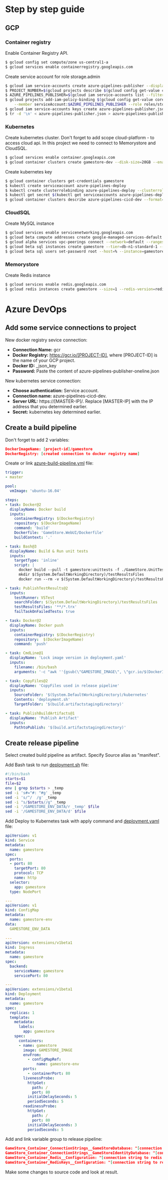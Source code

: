 # Step by step guide

## GCP

### Container registry

Enable Container Registry API.
```bash
$ gcloud config set compute/zone us-central1-a
$ gcloud services enable containerregistry.googleapis.com
```
Create service account for role storage.admin
```bash
$ gcloud iam service-accounts create azure-pipelines-publisher --display-name "Azure Pipelines Publisher"
$ PROJECT_NUMBER=$(gcloud projects describe $(gcloud config get-value core/project) --format='value(projectNumber)')
$ AZURE_PIPELINES_PUBLISHER=$(gcloud iam service-accounts list --filter="displayName:Azure Pipelines Publisher" --format='value(email)')
$ gcloud projects add-iam-policy-binding $(gcloud config get-value core/project) \
    --member serviceAccount:$AZURE_PIPELINES_PUBLISHER --role roles/storage.admin
$ gcloud iam service-accounts keys create azure-pipelines-publisher.json --iam-account $AZURE_PIPELINES_PUBLISHER
$ tr -d '\n' < azure-pipelines-publisher.json > azure-pipelines-publisher-oneline.json
```

### Kubernetes
Create kubernetes cluster. Don't forget to add scope cloud-platform - to access cloud api. In this project we need to connect to Memorystore and CloudSQL.
```bash
$ gcloud services enable container.googleapis.com
$ gcloud container clusters create gamestore-dev --disk-size=20GB --enable-autoscaling --max-nodes=3 --min-nodes=1 --num-nodes=1 -m n2-highcpu-2  --scopes=cloud-platform --min-cpu-platform "Intel Cascade Lake" --enable-ip-alias --network=default 
```

Create kubernetes key
```bash
$ gcloud container clusters get-credentials gamestore
$ kubectl create serviceaccount azure-pipelines-deploy
$ kubectl create clusterrolebinding azure-pipelines-deploy --clusterrole=cluster-admin --serviceaccount=default:azure-pipelines-deploy
$ kubectl get secret $(kubectl get serviceaccounts azure-pipelines-deploy -o custom-columns=":secrets[0].name") -o yaml
$ gcloud container clusters describe azure-pipelines-cicd-dev --format=value\(endpoint\)
```

### CloudSQL
Create MySQL instance
```bash
$ gcloud services enable servicenetworking.googleapis.com
$ gcloud beta compute addresses create google-managed-services-default --description='Peering range reserved for Google' --global --network=default --purpose=VPC_PEERING --prefix-length=16
$ gcloud alpha services vpc-peerings connect --network=default --ranges=google-managed-services-default --service=servicenetworking.googleapis.com
$ gcloud beta sql instances create gamestore --tier=db-n1-standard-1 --zone=us-central1-a  --network=default --no-assign-ip
$ gcloud beta sql users set-password root --host=% --instance=gamestore --password klFrt@1HEToNh7
```

### Memorystore
Create Redis instance
```bash
$ gcloud services enable redis.googleapis.com
$ gcloud redis instances create gamestore --size=1 --redis-version=redis_4_0 --region us-central1 --network=default 
```

# Azure DevOps
## Add some service connections to project

New docker registry sevice connection:
- <b>Connection Name:</b> gcr
- <b>Docker Registry:</b> https://gcr.io/[PROJECT-ID], where [PROJECT-ID] is the name of your GCP project.
- <b>Docker ID:</b> _json_key
- <b>Password:</b> Paste the content of azure-pipelines-publisher-oneline.json

New kubernetes service connection:
- <b>Choose authentication:</b> Service account.
- <b>Connection name:</b> azure-pipelines-cicd-dev.
- <b>Server URL:</b> https://[MASTER-IP]/. Replace [MASTER-IP] with the IP address that you determined earlier.
- <b>Secret:</b> kubernetes key determined earlier.

## Create a build pipeline

Don't forget to add 2 variables:
```json
DockerImageName: [project-id]/gamestore
DockerRegistry: [created connection to docker registry name]
```

Create or link [azure-build-pipeline.yml](azure-build-pipeline.yml) file:
```yml
trigger:
- master

pool:
  vmImage: 'ubuntu-16.04'

steps:
- task: Docker@2
  displayName: Docker build
  inputs:
    containerRegistry: $(DockerRegistry)
    repository: $(DockerImageName)
    command: 'build'
    Dockerfile: 'GameStore.WebUI/Dockerfile'
    buildContext: '.'

- task: Bash@3
  displayName: Build & Run unit tests
  inputs:
    targetType: 'inline'
    script: |
      docker build --pull -t gamestore:unittests -f ./GameStore.UnitTests/Dockerfile .
      mkdir $(System.DefaultWorkingDirectory)/testResultsFiles
      docker run --rm -v $(System.DefaultWorkingDirectory)/testResultsFiles:/app/GameStore.UnitTests/TestResults gamestore:unittests

- task: PublishTestResults@2
  inputs:
    testRunner: VSTest
    searchFolder: $(System.DefaultWorkingDirectory)/testResultsFiles
    testResultsFiles: '**/*.trx'
    failTaskOnFailedTests: true

- task: Docker@2
  displayName: Docker push
  inputs:
    containerRegistry: $(DockerRegistry)
    repository:  $(DockerImageName)
    command: 'push'

- task: CmdLine@1
  displayName: 'Lock image version in deployment.yaml'
  inputs:
    filename: /bin/bash
    arguments: '-c "awk ''{gsub(\"GAMESTORE_IMAGE\", \"gcr.io/$(DockerImageName):$(Build.BuildId)\", $0); print}'' kubernetes/deployment.yaml > $(build.artifactstagingdirectory)/deployment.yaml"'

- task: CopyFiles@2
  displayName: 'CopyFiles used in release pipeline'
  inputs:
    SourceFolder: '$(System.DefaultWorkingDirectory)/kubernetes'
    Contents: 'deployment.sh'
    TargetFolder: '$(build.artifactstagingdirectory)'

- task: PublishBuildArtifacts@1
  displayName: 'Publish Artifact'
  inputs:
    PathtoPublish: '$(build.artifactstagingdirectory)'
```

## Create release pipeline

Select created build pipeline as artifact. Specify Source alias as "manifest".

Add Bash task to run [deployment.sh](deployment.sh) file:
```bash
#!/bin/bash
starts=$1
file=$2
env | grep $starts > _temp
sed -i 's#="#: "#g' _temp
sed -i 's/^/  /g' _temp
sed -i "s/$starts//g" _temp
sed -i '/GAMESTORE_ENV_DATA/r _temp' $file
sed -i '/GAMESTORE_ENV_DATA/d' $file
```

Add Deploy to Kubernetes task with apply command and [deployment.yaml](deployment.yaml) file:
```yml
apiVersion: v1
kind: Service
metadata:
  name: gamestore
spec:
  ports:
  - port: 80
    targetPort: 80
    protocol: TCP
    name: http
  selector:
    app: gamestore
  type: NodePort

---
apiVersion: v1
kind: ConfigMap
metadata:
  name: gamestore-env
data:
  GAMESTORE_ENV_DATA
  
---
apiVersion: extensions/v1beta1
kind: Ingress
metadata:
  name: gamestore
spec:
  backend:
    serviceName: gamestore
    servicePort: 80

---
apiVersion: extensions/v1beta1
kind: Deployment
metadata:
  name: gamestore
spec:
  replicas: 1
  template:
    metadata:
      labels:
        app: gamestore
    spec:
      containers:
      - name: gamestore
        image: GAMESTORE_IMAGE
        envFrom:
          - configMapRef:
              name: gamestore-env
        ports:
          - containerPort: 80
        livenessProbe:
          httpGet:
            path: /
            port: 80
          initialDelaySeconds: 5
          periodSeconds: 5
        readinessProbe:
          httpGet:
            path: /
            port: 80
          initialDelaySeconds: 3
          periodSeconds: 5
```

Add and link variable group to release pipeline:

```json
GameStore_Container_ConnectionStrings__GameStoreDatabase: "[connection string to games db]",
GameStore_Container_ConnectionStrings__GameStoreIdentityDatabase: "[connection string to identity db]",
GameStore_Container_Redis__Configuration: "[connection string to redis inctance]",
GameStore_Container_RedisKeys__Configuration: "[connection string to redis inctance]"
```

Make some changes to source code and look at result.
